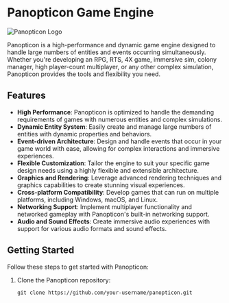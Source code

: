 # Panopticon Game Engine

![Panopticon Logo](/resources/logo.svg)

Panopticon is a high-performance and dynamic game engine designed to handle large numbers of entities and events occurring simultaneously. 
Whether you're developing an RPG, RTS, 4X game, immersive sim, colony manager, high player-count multiplayer, or any other complex simulation, Panopticon provides the tools and flexibility you need.

## Features

- **High Performance**: Panopticon is optimized to handle the demanding requirements of games with numerous entities and complex simulations.
- **Dynamic Entity System**: Easily create and manage large numbers of entities with dynamic properties and behaviors.
- **Event-driven Architecture**: Design and handle events that occur in your game world with ease, allowing for complex interactions and immersive experiences.
- **Flexible Customization**: Tailor the engine to suit your specific game design needs using a highly flexible and extensible architecture.
- **Graphics and Rendering**: Leverage advanced rendering techniques and graphics capabilities to create stunning visual experiences.
- **Cross-platform Compatibility**: Develop games that can run on multiple platforms, including Windows, macOS, and Linux.
- **Networking Support**: Implement multiplayer functionality and networked gameplay with Panopticon's built-in networking support.
- **Audio and Sound Effects**: Create immersive audio experiences with support for various audio formats and sound effects.

## Getting Started

Follow these steps to get started with Panopticon:

1. Clone the Panopticon repository:

   ```shell
   git clone https://github.com/your-username/panopticon.git
